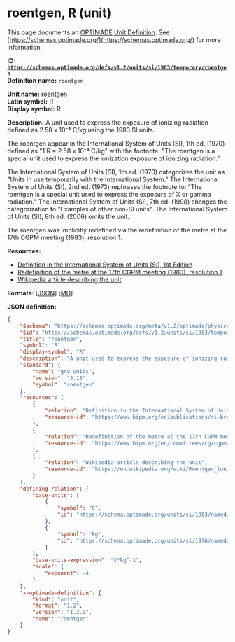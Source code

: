 # roentgen, R (unit)

This page documents an [OPTIMADE](https://www.optimade.org/) [Unit Definition](https://schemas.optimade.org/#definitions). See [https://schemas.optimade.org/](https://schemas.optimade.org/) for more information.

**ID: [`https://schemas.optimade.org/defs/v1.2/units/si/1983/temporary/roentgen`](https://schemas.optimade.org/defs/v1.2/units/si/1983/temporary/roentgen)**  
**Definition name:** `roentgen`

**Unit name:** roentgen  
**Latin symbol:** R  
**Display symbol:** R  
  
**Description:** A unit used to express the exposure of ionizing radiation defined as 2.58 x 10⁻⁴ C/kg using the 1983 SI units.

The roentgen appear in the International System of Units (SI), 1th ed. (1970) defined as "1 R = 2.58 x 10⁻⁴ C/kg" with the footnote: "The roentgen is a special unit used to express the ionization exposure of ionizing radiation."

The International System of Units (SI), 1th ed. (1970) categorizes the unit as "Units in use temporarily with the International System."
The International System of Units (SI), 2nd ed. (1973) rephrases the footnote to: "The roentgen is a special unit used to express the exposure of X or gamma radiation."
The International System of Units (SI), 7th ed. (1998) changes the categorization to "Examples of other non-SI units".
The International System of Units (SI), 8th ed. (2006) omits the unit.

The roentgen was implicitly redefined via the redefinition of the metre at the 17th CGPM meeting (1983), resolution 1.

**Resources:**

- [Definition in the International System of Units (SI), 1st Edition](https://www.bipm.org/en/publications/si-brochure)
- [Redefinition of the metre at the 17th CGPM meeting (1983), resolution 1](https://www.bipm.org/en/committees/cg/cgpm/17-1983/resolution-1)
- [Wikipedia article describing the unit](https://en.wikipedia.org/wiki/Roentgen_(unit))


**Formats:** [[JSON](roentgen.json)] [[MD](roentgen.md)]

**JSON definition:**

``` json
{
    "$schema": "https://schemas.optimade.org/meta/v1.2/optimade/physical_unit_definition.md",
    "$id": "https://schemas.optimade.org/defs/v1.2/units/si/1983/temporary/roentgen",
    "title": "roentgen",
    "symbol": "R",
    "display-symbol": "R",
    "description": "A unit used to express the exposure of ionizing radiation defined as 2.58 x 10\u207b\u2074 C/kg using the 1983 SI units.\n\nThe roentgen appear in the International System of Units (SI), 1th ed. (1970) defined as \"1 R = 2.58 x 10\u207b\u2074 C/kg\" with the footnote: \"The roentgen is a special unit used to express the ionization exposure of ionizing radiation.\"\n\nThe International System of Units (SI), 1th ed. (1970) categorizes the unit as \"Units in use temporarily with the International System.\"\nThe International System of Units (SI), 2nd ed. (1973) rephrases the footnote to: \"The roentgen is a special unit used to express the exposure of X or gamma radiation.\"\nThe International System of Units (SI), 7th ed. (1998) changes the categorization to \"Examples of other non-SI units\".\nThe International System of Units (SI), 8th ed. (2006) omits the unit.\n\nThe roentgen was implicitly redefined via the redefinition of the metre at the 17th CGPM meeting (1983), resolution 1.",
    "standard": {
        "name": "gnu units",
        "version": "3.15",
        "symbol": "roentgen"
    },
    "resources": [
        {
            "relation": "Definition in the International System of Units (SI), 1st Edition",
            "resource-id": "https://www.bipm.org/en/publications/si-brochure"
        },
        {
            "relation": "Redefinition of the metre at the 17th CGPM meeting (1983), resolution 1",
            "resource-id": "https://www.bipm.org/en/committees/cg/cgpm/17-1983/resolution-1"
        },
        {
            "relation": "Wikipedia article describing the unit",
            "resource-id": "https://en.wikipedia.org/wiki/Roentgen_(unit)"
        }
    ],
    "defining-relation": {
        "base-units": [
            {
                "symbol": "C",
                "id": "https://schema.optimade.org/units/si/1983/named/coulomb"
            },
            {
                "symbol": "kg",
                "id": "https://schema.optimade.org/units/si/1976/named/kilogram"
            }
        ],
        "base-units-expression": "C*kg^-1",
        "scale": {
            "exponent": -4
        }
    },
    "x-optimade-definition": {
        "kind": "unit",
        "format": "1.2",
        "version": "1.2.0",
        "name": "roentgen"
    }
}
```